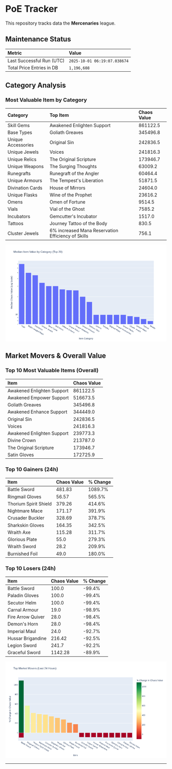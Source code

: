 # PoE Tracker

This repository tracks data the **Mercenaries** league.

## Maintenance Status

<!-- START_MAINTENANCE -->
| Metric | Value |
|:---|:---|
| Last Successful Run (UTC) | `2025-10-01 06:19:07.038674` |
| Total Price Entries in DB | `1,196,608` |

<!-- END_MAINTENANCE -->

## Category Analysis

<!-- START_CATEGORY_ANALYSIS -->
### Most Valuable Item by Category
| Category | Top Item | Chaos Value |
| :--- | :--- | :--- |
| Skill Gems | Awakened Enlighten Support | 861122.5 |
| Base Types | Goliath Greaves | 345496.8 |
| Unique Accessories | Original Sin | 242836.5 |
| Unique Jewels | Voices | 241816.3 |
| Unique Relics | The Original Scripture | 173946.7 |
| Unique Weapons | The Surging Thoughts | 63009.2 |
| Runegrafts | Runegraft of the Angler | 60464.4 |
| Unique Armours | The Tempest's Liberation | 51871.5 |
| Divination Cards | House of Mirrors | 24604.0 |
| Unique Flasks | Wine of the Prophet | 23616.2 |
| Omens | Omen of Fortune | 9514.5 |
| Vials | Vial of the Ghost | 7585.2 |
| Incubators | Gemcutter's Incubator | 1517.0 |
| Tattoos | Journey Tattoo of the Body | 830.5 |
| Cluster Jewels | 6% increased Mana Reservation Efficiency of Skills | 756.1 |


![Category Analysis Chart](charts/category_analysis.png)
<!-- END_CATEGORY_ANALYSIS -->

## Market Movers & Overall Value

<!-- START_ANALYSIS -->
### Top 10 Most Valuable Items (Overall)
| Item | Chaos Value |
| :--- | :--- |
| Awakened Enlighten Support | 861122.5 |
| Awakened Empower Support | 516673.5 |
| Goliath Greaves | 345496.8 |
| Awakened Enhance Support | 344449.0 |
| Original Sin | 242836.5 |
| Voices | 241816.3 |
| Awakened Enlighten Support | 239773.3 |
| Divine Crown | 213787.0 |
| The Original Scripture | 173946.7 |
| Satin Gloves | 172725.9 |

### Top 10 Gainers (24h)
| Item | Chaos Value | % Change |
| :--- | :--- | :--- |
| Battle Sword | 481.83 | 1089.7% |
| Ringmail Gloves | 56.57 | 565.5% |
| Thorium Spirit Shield | 379.26 | 414.6% |
| Nightmare Mace | 171.17 | 391.9% |
| Crusader Buckler | 328.69 | 378.7% |
| Sharkskin Gloves | 164.35 | 342.5% |
| Wraith Axe | 115.28 | 311.7% |
| Glorious Plate | 55.0 | 279.3% |
| Wraith Sword | 28.2 | 209.9% |
| Burnished Foil | 49.0 | 180.0% |

### Top 10 Losers (24h)
| Item | Chaos Value | % Change |
| :--- | :--- | :--- |
| Battle Sword | 100.0 | -99.4% |
| Paladin Gloves | 100.0 | -99.4% |
| Secutor Helm | 100.0 | -99.4% |
| Carnal Armour | 19.0 | -98.9% |
| Fire Arrow Quiver | 28.0 | -98.4% |
| Demon's Horn | 28.0 | -98.4% |
| Imperial Maul | 24.0 | -92.7% |
| Hussar Brigandine | 216.42 | -92.5% |
| Legion Sword | 241.7 | -92.2% |
| Graceful Sword | 1142.28 | -89.9% |


![Market Movers Chart](charts/market_movers.png)
<!-- END_ANALYSIS -->

---
